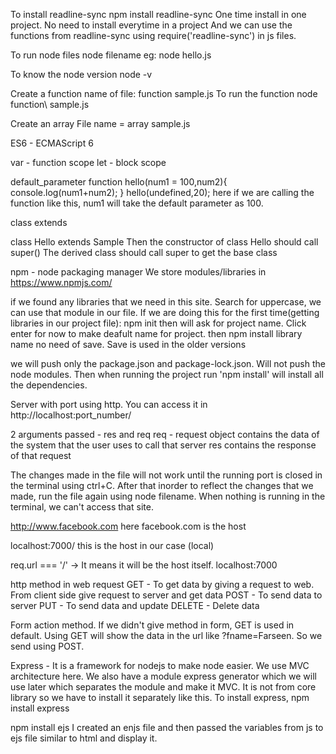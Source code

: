 To install readline-sync
npm install readline-sync
One time install in one project. No need to install everytime in a project
And we can use the functions from readline-sync using require('readline-sync') in js files.

To run node files
node filename
eg: node hello.js

To know the node version
node -v

Create a function
name of file: function sample.js
To run the function
node function\ sample.js


Create an array
File name = array sample.js

ES6 - ECMAScript 6

var - function scope
let - block scope

default_parameter
function hello(num1 = 100,num2){
    console.log(num1+num2);
}
hello(undefined,20);
here if we are calling the function like this, num1 will take the default parameter as 100.

class
extends

class Hello extends Sample
Then the constructor of class Hello should call super()
The derived class should call super to get the base class

npm - node packaging manager
We store modules/libraries in
https://www.npmjs.com/

if we found any libraries that we need in this site. Search for uppercase,
we can use that module in our file. If we are doing this for the first time(getting libraries in our project file):
npm init
then will ask for project name. Click enter for now to make deafult name for project.
then npm install library name
no need of save. Save is used in the older versions

we will push only the package.json and package-lock.json. Will not push the node modules.
Then when running the project run 'npm install' will install all the dependencies.

Server with port using http. You can access it in http://localhost:port_number/

2 arguments passed - res and req
req - request object contains the data of the system that the user uses to call that server
res contains the response of that request

The changes made in the file will not work until the running port is closed in the terminal using ctrl+C. After that inorder to reflect the changes that we made, run the file again using node filename. When nothing is running in the terminal, we can't access that site.

http://www.facebook.com
here facebook.com is the host

localhost:7000/ this is the host in our case (local)

req.url === '/' -> It means it will be the host itself. localhost:7000

http method in web request
GET - To get data by giving a request to web. From client side give request to server and get data
POST - To send data to server
PUT - To send data and update
DELETE - Delete data

Form action method. If we didn't give method in form, GET is used in default. Using GET will show the data in the url like ?fname=Farseen. So we send using POST.

Express - It is a framework for nodejs to make node easier. We use MVC architecture here. We also have a module express generator which we will use later which separates the module and make it MVC. It is not from core library so we have to install it separately like this.
To install express,
npm install express

npm install ejs
I created an enjs file and then passed the variables from js to ejs file similar to html and display it.